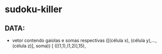 # sudoku-killer

## DATA: 
- vetor contendo gaiolas e somas respectivas
([(célula x), (célula y),..., (célula z)], soma))
[
    ([(1,1),(1,2)],15),